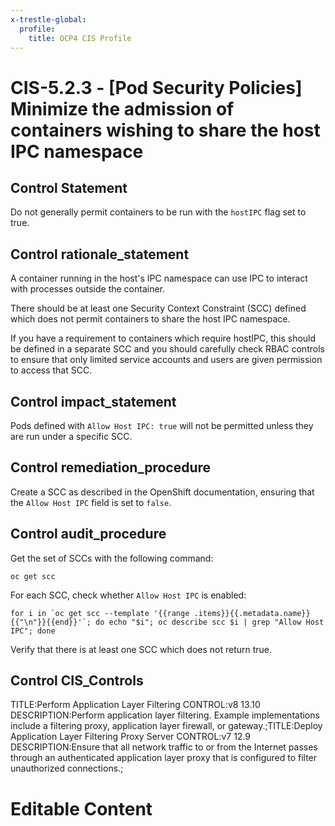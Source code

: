 ```yaml
---
x-trestle-global:
  profile:
    title: OCP4 CIS Profile
---
```


# CIS-5.2.3 - \[Pod Security Policies\] Minimize the admission of containers wishing to share the host IPC namespace

## Control Statement

Do not generally permit containers to be run with the `hostIPC` flag set to true.

## Control rationale_statement

A container running in the host's IPC namespace can use IPC to interact with processes outside the container.

There should be at least one Security Context Constraint (SCC) defined which does not permit containers to share the host IPC namespace.

If you have a requirement to containers which require hostIPC, this should be defined in a separate SCC and you should carefully check RBAC controls to ensure that only limited service accounts and users are given permission to access that SCC.

## Control impact_statement

Pods defined with `Allow Host IPC: true` will not be permitted unless they are run under a specific SCC.

## Control remediation_procedure

Create a SCC as described in the OpenShift documentation, ensuring that the `Allow Host IPC` field is set to `false`.

## Control audit_procedure

Get the set of SCCs with the following command:

```
oc get scc
```

For each SCC, check whether `Allow Host IPC` is enabled:

```
for i in `oc get scc --template '{{range .items}}{{.metadata.name}}{{"\n"}}{{end}}'`; do echo "$i"; oc describe scc $i | grep "Allow Host IPC"; done
```

Verify that there is at least one SCC which does not return true.

## Control CIS_Controls

TITLE:Perform Application Layer Filtering CONTROL:v8 13.10 DESCRIPTION:Perform application layer filtering. Example implementations include a filtering proxy, application layer firewall, or gateway.;TITLE:Deploy Application Layer Filtering Proxy Server CONTROL:v7 12.9 DESCRIPTION:Ensure that all network traffic to or from the Internet passes through an authenticated application layer proxy that is configured to filter unauthorized connections.;

# Editable Content

<!-- Make additions and edits below -->
<!-- The above represents the contents of the control as received by the profile, prior to additions. -->
<!-- If the profile makes additions to the control, they will appear below. -->
<!-- The above markdown may not be edited but you may edit the content below, and/or introduce new additions to be made by the profile. -->
<!-- If there is a yaml header at the top, parameter values may be edited. Use --set-parameters to incorporate the changes during assembly. -->
<!-- The content here will then replace what is in the profile for this control, after running profile-assemble. -->
<!-- The current profile has no added parts for this control, but you may add new ones here. -->
<!-- Each addition must have a heading either of the form ## Control my_addition_name -->
<!-- or ## Part a. (where the a. refers to one of the control statement labels.) -->
<!-- "## Control" parts are new parts added after the statement part. -->
<!-- "## Part" parts are new parts added into the top-level statement part with that label. -->
<!-- Subparts may be added with nested hash levels of the form ### My Subpart Name -->
<!-- underneath the parent ## Control or ## Part being added -->
<!-- See https://ibm.github.io/compliance-trestle/tutorials/ssp_profile_catalog_authoring/ssp_profile_catalog_authoring for guidance. -->

